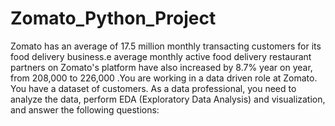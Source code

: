 # Zomato_Python_Project

Zomato has an average of 17.5 million monthly
transacting customers for its food delivery business.e
average monthly active food delivery restaurant
partners on Zomato's platform have also increased by
8.7% year on year, from 208,000 to 226,000 .You are
working in a data driven role at Zomato. You have a
dataset of customers. As a data professional, you
need to analyze the data, perform EDA (Exploratory
Data Analysis) and visualization, and answer the
following questions:
